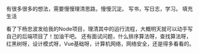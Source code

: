 有很多很多的想法，需要慢慢理清思路，慢慢沉淀。
写书，写日志，学习。
填充生活

看了下杨忠波发给我的Node项目，理清其中的运行流程，大概明天就可以动手写自己的后端项目了！加油干吧。
还有面试问题，什么排序算法呀，查找算法呀，红黑树呀，设计模式呀，Vue基础呀，计算机网络，网络安全，还是得多看看的。